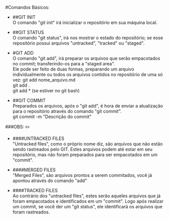 #Comandos Básicos:

 - ##GIT INIT <br>
O comando "git init" irá inicializar o repositório em sua máquina local.

 - ##GIT STATUS <br>
O comando "git status", irá nos mostrar o estado do repositório; se esse repositório possuí arquivos "untracked", "tracked" ou "staged".

 - #GIT ADD<br>
 O comando "git add", irá preparar os arquivos que serão empacotados no commit; transferindo-os para a "staged area".<br>
 Ele pode ser feito de duas formas, preparando um arquivo individualmente ou todos os arquivos contidos no repositório de uma só vez:
 git add nome_arquivo.md<br>
 git add .<br>
 git add * (se estiver no git bash)<br>


 - ##GIT COMMIT<br>
 Preparados os arquivos, após o "git add", é hora de enviar a atualização para o repositório através do comando "git commit".<br>
 git commit -m "Descrição do commit"<br>

###OBS: ✏️ <br>
 - ####UNTRACKED FILES <br>
"Untracked files", como o próprio nome diz, são arquivos que não estão sendo rastreados pelo GIT. Estes arquivos podem até estar em seu repositório, mas não foram preparados para ser empacotados em um "commit".

 - ####MERGED FILES <br>
"Merged Files", são arquivos prontos a serem commitados, você já apontou através do comando "add"

- ####TRACKED FILES<br>
Ao contrário dos "untracked files", estes serão aqueles arquivos que já foram empacotados e identificados em um "commit". Logo após realizar um commit, se você der um "git status", ele identificará os arquivos que foram rastreados.

